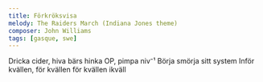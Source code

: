 ```yaml
---
title: Förkröksvisa
melody: The Raiders March (Indiana Jones theme)
composer: John Williams
tags: [gasque, swe]
---
```


Dricka cider, hiva bärs
hinka OP, pimpa niv⁻¹
Börja smörja sitt system
Inför kvällen, för kvällen
för kvällen ikväll
